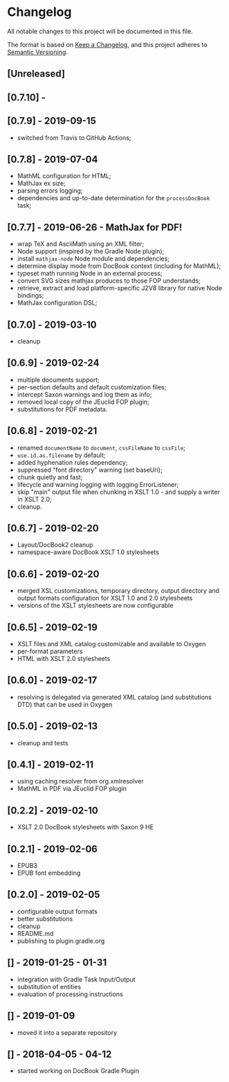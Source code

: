 # Changelog
All notable changes to this project will be documented in this file.

The format is based on [Keep a Changelog](https://keepachangelog.com/en/1.0.0/),
and this project adheres to [Semantic Versioning](https://semver.org/spec/v2.0.0.html).

## [Unreleased]

## [0.7.10] -


## [0.7.9] - 2019-09-15
- switched from Travis to GitHub Actions;

## [0.7.8] - 2019-07-04
- MathML configuration for HTML;
- MathJax ex size;
- parsing errors logging;
- dependencies and up-to-date determination for the `processDocBook` task;

## [0.7.7] - 2019-06-26 - MathJax for PDF!
- wrap TeX and AsciiMath using an XML filter;
- Node support (inspired by the Gradle Node plugin);
- install `mathjax-node` Node module and dependencies;
- determine display mode from DocBook context (including for MathML);
- typeset math running Node in an external process;
- convert SVG sizes mathjax produces to those FOP understands;
- retrieve, extract and load platform-specific J2V8 library for native Node bindings;
- MathJax configuration DSL;

## [0.7.0] - 2019-03-10
- cleanup

## [0.6.9] - 2019-02-24
- multiple documents support;
- per-section defaults and default customization files;
- intercept Saxon warnings and log them as info;
- removed local copy of the JEuclid FOP plugin;
- substitutions for PDF metadata.

## [0.6.8] - 2019-02-21
- renamed `documentName` to `document`, `cssFileName` to `cssFile`;
- `use.id.as.filename` by default;
- added hyphenation rules dependency;
- suppressed "font directory" warning (set baseUri);
- chunk quietly and fast;
- lifecycle and warning logging with logging ErrorListener;
- skip "main" output file when chunking in XSLT 1.0 - and supply a writer in XSLT 2.0;
- cleanup.

## [0.6.7] - 2019-02-20
- Layout/DocBook2 cleanup
- namespace-aware DocBook XSLT 1.0 stylesheets

## [0.6.6] - 2019-02-20
- merged XSL customizations, temporary directory, output directory and
  output formats configuration for XSLT 1.0 and 2.0 stylesheets
- versions of the XSLT stylesheets are now configurable

## [0.6.5] - 2019-02-19
- XSLT files and XML catalog customizable and available to Oxygen
- per-format parameters
- HTML with XSLT 2.0 stylesheets

## [0.6.0] - 2019-02-17
- resolving is delegated via generated XML catalog (and substitutions DTD) that can be used in Oxygen

## [0.5.0] - 2019-02-13
- cleanup and tests  

## [0.4.1] - 2019-02-11
- using caching resolver from org.xmlresolver
- MathML in PDF via JEuclid FOP plugin

## [0.2.2] - 2019-02-10
- XSLT 2.0 DocBook stylesheets with Saxon 9 HE

## [0.2.1] - 2019-02-06
- EPUB3
- EPUB font embedding

## [0.2.0] - 2019-02-05
- configurable output formats
- better substitutions
- cleanup
- README.md
- publishing to plugin.gradle.org

## [] - 2019-01-25 - 01-31
- integration with Gradle Task Input/Output
- substitution of entities
- evaluation of processing instructions

## [] - 2019-01-09
- moved it into a separate repository

## [] - 2018-04-05 - 04-12
- started working on DocBook Gradle Plugin
